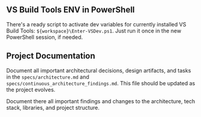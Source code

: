 
## VS Build Tools ENV in PowerShell

There's a ready script to activate dev variables for currently installed VS Build Tools: `${workspace}\Enter-VSDev.ps1`. Just run it once in the new PowerShell session, if needed.


## Project Documentation

Document all important architectural decisions, design artifacts, and tasks in the `specs/architecture.md` and `specs/continuous_architecture_findings.md`.
This file should be updated as the project evolves.

Document there all important findings and changes to the architecture, tech stack, libraries, and project structure.

